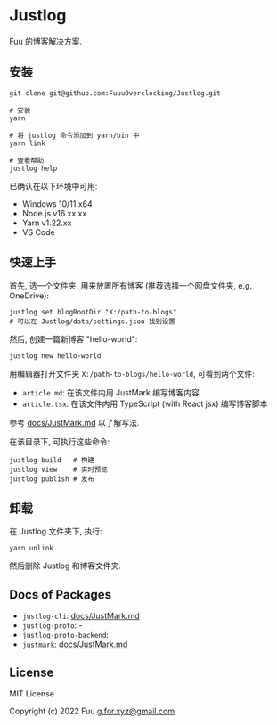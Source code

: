 # Justlog

Fuu 的博客解决方案.

## 安装

```shell
git clone git@github.com:FuuuOverclocking/Justlog.git

# 安装
yarn

# 将 justlog 命令添加到 yarn/bin 中
yarn link

# 查看帮助
justlog help
```

已确认在以下环境中可用:

- Windows 10/11 x64
- Node.js v16.xx.xx
- Yarn v1.22.xx
- VS Code

## 快速上手

首先, 选一个文件夹, 用来放置所有博客 (推荐选择一个网盘文件夹, e.g. OneDrive):

```shell
justlog set blogRootDir "X:/path-to-blogs"
# 可以在 Justlog/data/settings.json 找到设置
```

然后, 创建一篇新博客 "hello-world":

```shell
justlog new hello-world
```

用编辑器打开文件夹 `X:/path-to-blogs/hello-world`, 可看到两个文件:

- `article.md`: 在该文件内用 JustMark 编写博客内容
- `article.tsx`: 在该文件内用 TypeScript (with React jsx) 编写博客脚本

参考 [docs/JustMark.md](./docs/JustMark.md) 以了解写法.

在该目录下, 可执行这些命令:

```shell
justlog build   # 构建
justlog view    # 实时预览
justlog publish # 发布
```

## 卸载

在 Justlog 文件夹下, 执行:

```shell
yarn unlink
```

然后删除 Justlog 和博客文件夹.

## Docs of Packages

- `justlog-cli`: [docs/JustMark.md](./docs/justlog-cli.md)
- `justlog-proto`: -
- `justlog-proto-backend`: 
- `justmark`: [docs/JustMark.md](./docs/JustMark.md)

## License

MIT License

Copyright (c) 2022 Fuu g.for.xyz@gmail.com
